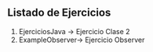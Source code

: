 ## Listado de Ejercicios
1. EjerciciosJava -> Ejercicio Clase 2
2. ExampleObserver-> Ejercicio Observer

